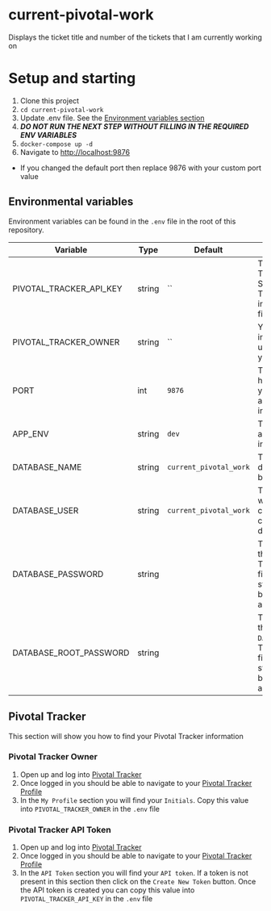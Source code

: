 # current-pivotal-work
Displays the ticket title and number of the tickets that I am currently working on

# Setup and starting
1. Clone this project
1. `cd current-pivotal-work`
1. Update .env file.  See the [Environment variables section](#environment-variables)
1. ***DO NOT RUN THE NEXT STEP WITHOUT FILLING IN THE REQUIRED ENV VARIABLES***
1. `docker-compose up -d`
1. Navigate to [http://localhost:9876](http://localhost:9876)
  * If you changed the default port then replace 9876 with your custom port value

## Environmental variables
Environment variables can be found in the `.env` file in the root of this repository.

| Variable | Type | Default | Description |
|----------|------|---------|-------------|
| PIVOTAL_TRACKER_API_KEY | string | `` | This is your Pivotal Tracker API Key.  See the Pivotal Tracker section for instructions on finding this key. |
| PIVOTAL_TRACKER_OWNER | string | `` | Your Pivotal Tracker initials.  This will be used to identify your work. |
| PORT | int | `9876` | The port on your host machine that you want to use to access the interface. |
| APP_ENV | string | `dev` | The mode that the application will run in. |
| DATABASE_NAME | string | `current_pivotal_work` | The name of the database that will be created/used. |
| DATABASE_USER | string | `current_pivotal_work` | The username that will be created/used to connect to the database. |
| DATABASE_PASSWORD | string | ` ` | The password for the `DATABASE_USER`.  This needs to be filled in with a strong password before running application. |
| DATABASE_ROOT_PASSWORD | string | ` ` | The password for the `DATABASE_ROOT_USER`.  This needs to be filled in with a strong password before running application. |


## Pivotal Tracker
This section will show you how to find your Pivotal Tracker information

### Pivotal Tracker Owner
1. Open up and log into [Pivotal Tracker](https://www.pivotaltracker.com/)
1. Once logged in you should be able to navigate to your [Pivotal Tracker Profile](https://www.pivotaltracker.com/profile)
1. In the `My Profile` section you will find your `Initials`.  Copy this value into `PIVOTAL_TRACKER_OWNER` in the `.env` file

### Pivotal Tracker API Token
1. Open up and log into [Pivotal Tracker](https://www.pivotaltracker.com/)
1. Once logged in you should be able to navigate to your [Pivotal Tracker Profile](https://www.pivotaltracker.com/profile)
1. In the `API Token` section you will find your `API token`.  If a token is not present in this section then click on the `Create New Token` button.  Once the API token is created you can copy this value into `PIVOTAL_TRACKER_API_KEY` in the `.env` file